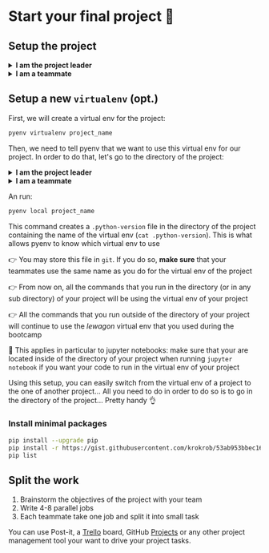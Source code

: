 # Start your final project :rocket:

## Setup the project

<details>
  <summary markdown='span'><strong>I am the project leader</strong></summary>
Let's create a new project:

```bash
cd ~/code/<user.github_nickname>
packgenlite project_name
cd project_name
```

Then create a GitHub repository and push your project:

```bash
gh repo create
git push origin master
```

Finally, add your teammates as collaborators on GitHub.
</details>

<details>
  <summary markdown='span'><strong>I am a teammate</strong></summary>
Let's clone the project:

```bash
mkdir ~/code/<PROJECT_LEADER_GITHUB_NICKNAME> && cd "$_"
git clone git@github.com:<PROJECT_LEADER_GITHUB_NICKNAME>/<PROJECT_NAME>.git
cd project_name
```

Then add a `raw_data` directory (as it is not tracked by `git`):

```bash
mkdir raw_data
```

You're good to go.
</details>

## Setup a new `virtualenv` (opt.)

First, we will create a virtual env for the project:

```bash
pyenv virtualenv project_name
```

Then, we need to tell pyenv that we want to use this virtual env for our project. In order to do that, let's go to the directory of the project:

<details>
  <summary markdown='span'><strong>I am the project leader</strong></summary>


```bash
cd ~/code/<user.github_nickname>/<PROJECT_NAME>
```
</details>

<details>
  <summary markdown='span'><strong>I am a teammate</strong></summary>


```bash
cd ~/code/<PROJECT_LEADER_GITHUB_NICKNAME>/<PROJECT_NAME>
```
</details>

An run:

```bash
pyenv local project_name
```

This command creates a `.python-version` file in the directory of the project containing the name of the virtual env (`cat .python-version`). This is what allows pyenv to know which virtual env to use

👉 You may store this file in `git`. If you do so, **make sure** that your teammates use the same name as you do for the virtual env of the project

👉 From now on, all the commands that you run in the directory (or in any sub directory) of your project will be using the virtual env of your project

👉 All the commands that you run outside of the directory of your project will continue to use the *lewagon* virtual env that you used during the bootcamp

🚨 This applies in particular to jupyter notebooks: make sure that your are located inside of the directory of your project when running `jupyter notebook` if you want your code to run in the virtual env of your project

Using this setup, you can easily switch from the virtual env of a project to the one of another project... All you need to do in order to do so is to go in the directory of the project... Pretty handy 👌

### Install minimal packages

```bash
pip install --upgrade pip
pip install -r https://gist.githubusercontent.com/krokrob/53ab953bbec16c96b9938fcaebf2b199/raw/9035bbf12922840905ef1fbbabc459dc565b79a3/minimal_requirements.txt
pip list
```

## Split the work

1. Brainstorm the objectives of the project with your team
2. Write 4-8 parallel jobs
3. Each teammate take one job and split it into small task

You can use Post-it, a [Trello](https://trello.com/) board, GitHub [Projects](https://docs.github.com/en/github/managing-your-work-on-github/creating-a-project-board) or any other project management tool your want to drive your project tasks.
